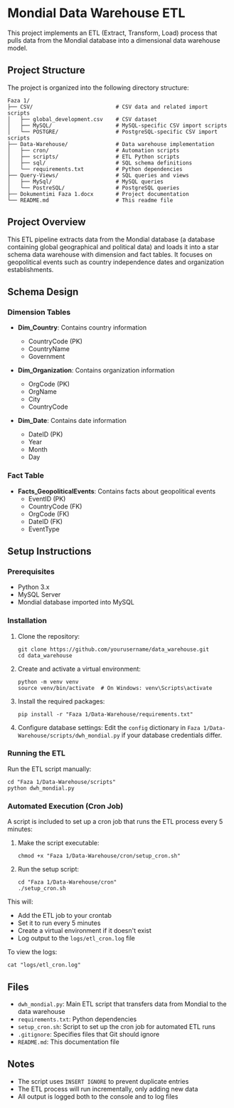 # Mondial Data Warehouse ETL

This project implements an ETL (Extract, Transform, Load) process that pulls data from the Mondial database into a dimensional data warehouse model.

## Project Structure

The project is organized into the following directory structure:

```
Faza 1/
├── CSV/                          # CSV data and related import scripts
│   ├── global_development.csv    # CSV dataset
│   ├── MySQL/                    # MySQL-specific CSV import scripts
│   └── POSTGRE/                  # PostgreSQL-specific CSV import scripts
├── Data-Warehouse/               # Data warehouse implementation
│   ├── cron/                     # Automation scripts
│   ├── scripts/                  # ETL Python scripts
│   ├── sql/                      # SQL schema definitions
│   └── requirements.txt          # Python dependencies
├── Query-Views/                  # SQL queries and views
│   ├── MySql/                    # MySQL queries
│   └── PostreSQL/                # PostgreSQL queries
├── Dokumentimi Faza 1.docx       # Project documentation
└── README.md                     # This readme file
```

## Project Overview

This ETL pipeline extracts data from the Mondial database (a database containing global geographical and political data) and loads it into a star schema data warehouse with dimension and fact tables. It focuses on geopolitical events such as country independence dates and organization establishments.

## Schema Design

### Dimension Tables

- **Dim_Country**: Contains country information
  - CountryCode (PK)
  - CountryName
  - Government

- **Dim_Organization**: Contains organization information
  - OrgCode (PK)
  - OrgName
  - City
  - CountryCode

- **Dim_Date**: Contains date information
  - DateID (PK)
  - Year
  - Month
  - Day

### Fact Table

- **Facts_GeopoliticalEvents**: Contains facts about geopolitical events
  - EventID (PK)
  - CountryCode (FK)
  - OrgCode (FK)
  - DateID (FK)
  - EventType

## Setup Instructions

### Prerequisites

- Python 3.x
- MySQL Server
- Mondial database imported into MySQL

### Installation

1. Clone the repository:
   ```
   git clone https://github.com/yourusername/data_warehouse.git
   cd data_warehouse
   ```

2. Create and activate a virtual environment:
   ```
   python -m venv venv
   source venv/bin/activate  # On Windows: venv\Scripts\activate
   ```

3. Install the required packages:
   ```
   pip install -r "Faza 1/Data-Warehouse/requirements.txt"
   ```

4. Configure database settings:
   Edit the `config` dictionary in `Faza 1/Data-Warehouse/scripts/dwh_mondial.py` if your database credentials differ.

### Running the ETL

Run the ETL script manually:
```
cd "Faza 1/Data-Warehouse/scripts"
python dwh_mondial.py
```

### Automated Execution (Cron Job)

A script is included to set up a cron job that runs the ETL process every 5 minutes:

1. Make the script executable:
   ```
   chmod +x "Faza 1/Data-Warehouse/cron/setup_cron.sh"
   ```

2. Run the setup script:
   ```
   cd "Faza 1/Data-Warehouse/cron"
   ./setup_cron.sh
   ```

This will:
- Add the ETL job to your crontab
- Set it to run every 5 minutes
- Create a virtual environment if it doesn't exist
- Log output to the `logs/etl_cron.log` file

To view the logs:
```
cat "logs/etl_cron.log"
```

## Files

- `dwh_mondial.py`: Main ETL script that transfers data from Mondial to the data warehouse
- `requirements.txt`: Python dependencies
- `setup_cron.sh`: Script to set up the cron job for automated ETL runs
- `.gitignore`: Specifies files that Git should ignore
- `README.md`: This documentation file

## Notes

- The script uses `INSERT IGNORE` to prevent duplicate entries
- The ETL process will run incrementally, only adding new data
- All output is logged both to the console and to log files